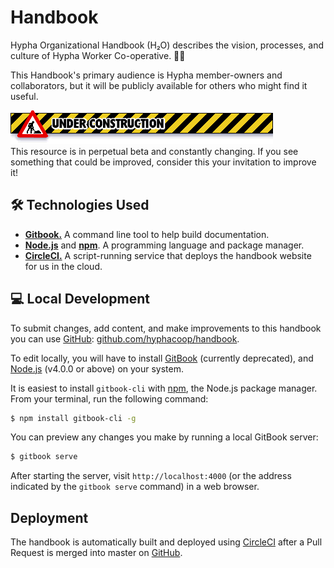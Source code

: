 # Handbook

Hypha Organizational Handbook (H₂O) describes the vision, processes, and culture 
of Hypha Worker Co-operative. 🌿🍄

This Handbook's primary audience is Hypha member-owners and collaborators, but 
it will be publicly available for others who might find it useful. 

![Old-timey web 1.0 UNDER CONSTRUCTION banner](images/under-construction.gif)<br />
This resource is in perpetual beta and constantly changing. If you see something 
that could be improved, consider this your invitation to improve it!

## 🛠 Technologies Used

- [**Gitbook.**][gitbook] A command line tool to help build documentation.
- [**Node.js**][node] and [**npm**][npm]. A programming language and package 
  manager.
- [**CircleCI.**][circleci] A script-running service that deploys the handbook 
  website for us in the cloud.

## 💻 Local Development

To submit changes, add content, and make improvements to this handbook you can 
use [GitHub][repo]: [github.com/hyphacoop/handbook][repo].

To edit locally, you will have to install [GitBook][gitbook] (currently 
deprecated), and [Node.js][node] (v4.0.0 or above) on your system.

It is easiest to install `gitbook-cli` with [npm][npm], the Node.js package 
manager. From your terminal, run the following command:

```bash
$ npm install gitbook-cli -g
```

You can preview any changes you make by running a local GitBook server:

```bash
$ gitbook serve
```

After starting the server, visit `http://localhost:4000` (or the address 
indicated by the `gitbook serve` command) in a web browser.

## Deployment

The handbook is automatically built and deployed using [CircleCI][circleci] 
after a Pull Request is merged into master on [GitHub][repo].


<!-- Links -->
[gitbook]: https://github.com/GitbookIO/gitbook-cli
[node]: https://nodejs.org/en/
[npm]: https://www.npmjs.com/
[circleci]: https://circleci.com/docs/2.0/about-circleci/
[repo]: https://github.com/hyphacoop/handbook
[config]: .circleci/config.yml
